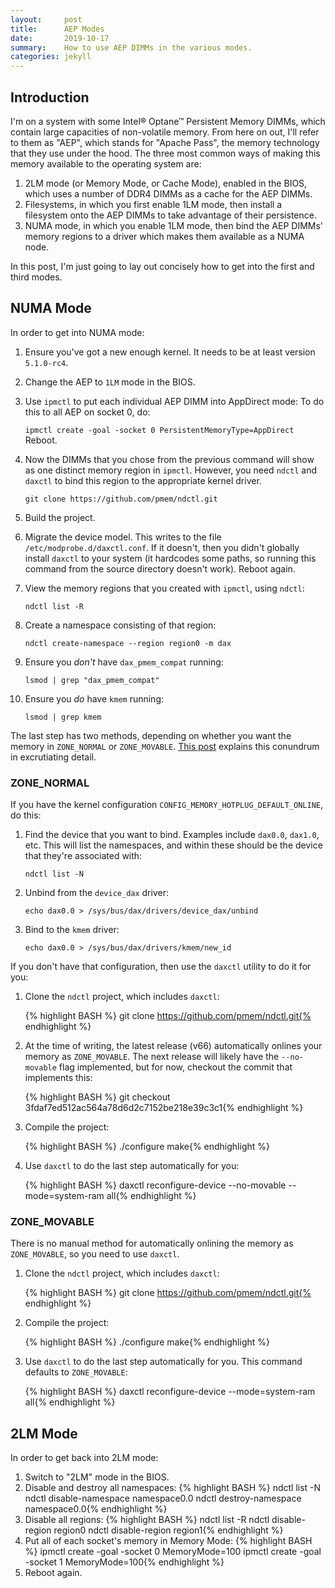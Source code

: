 ```yaml
---
layout:     post
title:      AEP Modes
date:       2019-10-17
summary:    How to use AEP DIMMs in the various modes.
categories: jekyll
---
```


## Introduction

I'm on a system with some Intel® Optane™ Persistent Memory DIMMs, which contain
large capacities of non-volatile memory. From here on out, I'll refer to them
as "AEP", which stands for "Apache Pass", the memory technology that they use
under the hood. The three most common ways of making this memory available to
the operating system are:

  1. 2LM mode (or Memory Mode, or Cache Mode), enabled in the BIOS, which uses
     a number of DDR4 DIMMs as a cache for the AEP DIMMs.
  2. Filesystems, in which you first enable 1LM mode, then install a filesystem
     onto the AEP DIMMs to take advantage of their persistence.
  3. NUMA mode, in which you enable 1LM mode, then bind the AEP DIMMs' memory regions
     to a driver which makes them available as a NUMA node.

In this post, I'm just going to lay out concisely how to get into the first and third modes.

## NUMA Mode

In order to get into NUMA mode:

  1. Ensure you've got a new enough kernel. It needs to be at least version `5.1.0-rc4`.
  2. Change the AEP to `1LM` mode in the BIOS.
  3. Use `ipmctl` to put each individual AEP DIMM into AppDirect mode:
     To do this to all AEP on socket 0, do:

     `ipmctl create -goal -socket 0 PersistentMemoryType=AppDirect`
     Reboot.

  4. Now the DIMMs that you chose from the previous command will show as one distinct memory region in
     `ipmctl`. However, you need `ndctl` and `daxctl` to bind this region to the appropriate kernel driver.

     `git clone https://github.com/pmem/ndctl.git`

  5. Build the project.
  6. Migrate the device model. This writes to the file `/etc/modprobe.d/daxctl.conf`. If it doesn't, then
     you didn't globally install `daxctl` to your system (it hardcodes some paths, so running this command from
     the source directory doesn't work). Reboot again.
  7. View the memory regions that you created with `ipmctl`, using `ndctl`:
     
     `ndctl list -R`

  8. Create a namespace consisting of that region:

     `ndctl create-namespace --region region0 -m dax`

  9. Ensure you *don't* have `dax_pmem_compat` running: 

     `lsmod | grep "dax_pmem_compat"`

  10. Ensure you *do* have `kmem` running:
     
      `lsmod | grep kmem`

The last step has two methods, depending on whether you want the memory in
`ZONE_NORMAL` or `ZONE_MOVABLE`. [This post](2019-09-13-memory-zone-subtleties.md)
explains this conundrum in excrutiating detail.

### ZONE\_NORMAL

If you have the kernel configuration `CONFIG_MEMORY_HOTPLUG_DEFAULT_ONLINE`, do this:

  1. Find the device that you want to bind. Examples include `dax0.0`,
     `dax1.0`, etc. This will list the namespaces, and within these should be
     the device that they're associated with:

     `ndctl list -N`

  2. Unbind from the `device_dax` driver:

     `echo dax0.0 > /sys/bus/dax/drivers/device_dax/unbind`

  3. Bind to the `kmem` driver:

     `echo dax0.0 > /sys/bus/dax/drivers/kmem/new_id`

If you don't have that configuration, then use the `daxctl` utility to do it for you:

  1. Clone the `ndctl` project, which includes `daxctl`:

     {% highlight BASH %}
     git clone https://github.com/pmem/ndctl.git{% endhighlight %}

  2. At the time of writing, the latest release (v66) automatically onlines your memory as `ZONE_MOVABLE`.
     The next release will likely have the `--no-movable` flag implemented, but for now, checkout the commit
     that implements this:

     {% highlight BASH %}
     git checkout 3fdaf7ed512ac564a78d6d2c7152be218e39c3c1{% endhighlight %}

  3. Compile the project:

     {% highlight BASH %}
     ./configure
     make{% endhighlight %}
    
  4. Use `daxctl` to do the last step automatically for you:

     {% highlight BASH %}
     daxctl reconfigure-device --no-movable --mode=system-ram all{% endhighlight %}

### ZONE\_MOVABLE

There is no manual method for automatically onlining the memory as `ZONE_MOVABLE`, so you need to use `daxctl`.

  1. Clone the `ndctl` project, which includes `daxctl`:

     {% highlight BASH %}
     git clone https://github.com/pmem/ndctl.git{% endhighlight %}

  3. Compile the project:

     {% highlight BASH %}
     ./configure
     make{% endhighlight %}
    
  4. Use `daxctl` to do the last step automatically for you. This command defaults to `ZONE_MOVABLE`:

     {% highlight BASH %}
     daxctl reconfigure-device --mode=system-ram all{% endhighlight %}

## 2LM Mode

In order to get back into 2LM mode:

  1. Switch to "2LM" mode in the BIOS.
  2. Disable and destroy all namespaces:
    {% highlight BASH %}
    ndctl list -N
    ndctl disable-namespace namespace0.0
    ndctl destroy-namespace namespace0.0{% endhighlight %}
  3. Disable all regions:
    {% highlight BASH %}
    ndctl list -R
    ndctl disable-region region0
    ndctl disable-region region1{% endhighlight %}
  4. Put all of each socket's memory in Memory Mode:
    {% highlight BASH %}
    ipmctl create -goal -socket 0 MemoryMode=100
    ipmctl create -goal -socket 1 MemoryMode=100{% endhighlight %}
  5. Reboot again.
